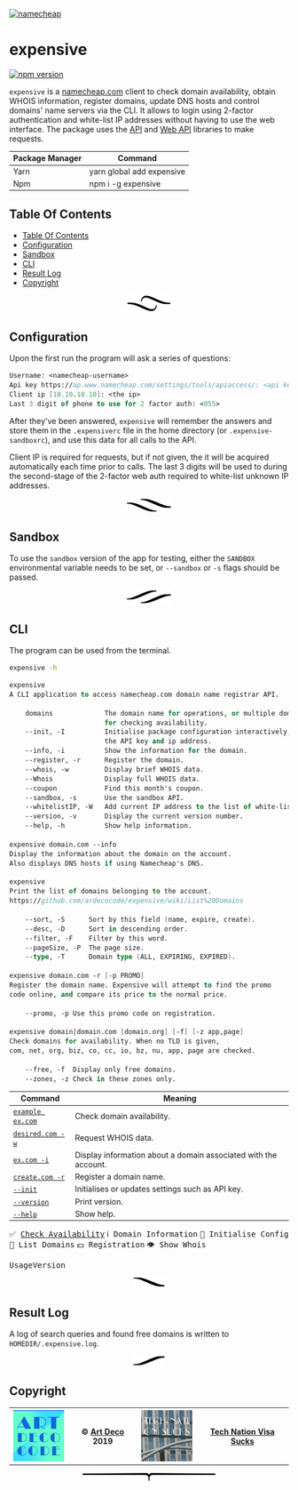 [![namecheap](https://raw.githubusercontent.com/artdecocode/expensive/HEAD/images/nc.gif)](https://nameexpensive.com)

# expensive

[![npm version](https://badge.fury.io/js/expensive.svg)](https://npmjs.org/package/expensive)

`expensive` is a [namecheap.com](https://nameexpensive.com) client to check domain availability, obtain WHOIS information, register domains, update DNS hosts and control domains' name servers via the CLI. It allows to login using 2-factor authentication and white-list IP addresses without having to use the web interface. The package uses the [API](https://github.com/rqt/namecheap) and [Web API](https://github.com/rqt/namecheap-web) libraries to make requests.

| Package Manager |          Command          |
| --------------- | ------------------------- |
| Yarn            | yarn global add expensive |
| Npm             | npm i -g expensive        |

## Table Of Contents

- [Table Of Contents](#table-of-contents)
- [Configuration](#configuration)
- [Sandbox](#sandbox)
- [CLI](#cli)
- [Result Log](#result-log)
- [Copyright](#copyright)

<p align="center"><a href="#table-of-contents"><img src="/.documentary/section-breaks/0.svg?sanitize=true"></a></p>

## Configuration

Upon the first run the program will ask a series of questions:

```fs
Username: <namecheap-username>
Api key https://ap.www.namecheap.com/settings/tools/apiaccess/: <api key>
Client ip [10.10.10.10]: <the ip>
Last 3 digit of phone to use for 2 factor auth: <055>
```

After they've been answered, `expensive` will remember the answers and store them in the `.expensiverc` file in the home directory (or `.expensive-sandboxrc`), and use this data for all calls to the API.

Client IP is required for requests, but if not given, the it will be acquired automatically each time prior to calls. The last 3 digits will be used to during the second-stage of the 2-factor web auth required to white-list unknown IP addresses.

<p align="center"><a href="#table-of-contents"><img src="/.documentary/section-breaks/1.svg?sanitize=true"></a></p>

## Sandbox

To use the `sandbox` version of the app for testing, either the `SANDBOX` environmental variable needs to be set, or `--sandbox` or `-s` flags should be passed.

<p align="center"><a href="#table-of-contents"><img src="/.documentary/section-breaks/2.svg?sanitize=true"></a></p>

## CLI

The program can be used from the terminal.

```sh
expensive -h
```

```fs
expensive
A CLI application to access namecheap.com domain name registrar API.

	domains          	The domain name for operations, or multiple domain names
	                 	for checking availability.
	--init, -I       	Initialise package configuration interactively, i.e.,
	                 	the API key and ip address.
	--info, -i       	Show the information for the domain.
	--register, -r   	Register the domain.
	--whois, -w      	Display brief WHOIS data.
	--Whois          	Display full WHOIS data.
	--coupon         	Find this month's coupon.
	--sandbox, -s    	Use the sandbox API.
	--whitelistIP, -W	Add current IP address to the list of white-listed ones.
	--version, -v    	Display the current version number.
	--help, -h       	Show help information.

expensive domain.com --info
Display the information about the domain on the account.
Also displays DNS hosts if using Namecheap's DNS.

expensive
Print the list of domains belonging to the account.
https://github.com/ardecocode/expensive/wiki/List%20Domains

	--sort, -S    	Sort by this field (name, expire, create).
	--desc, -D    	Sort in descending order.
	--filter, -F  	Filter by this word.
	--pageSize, -P	The page size.
	--type, -T    	Domain type (ALL, EXPIRING, EXPIRED).

expensive domain.com -r [-p PROMO]
Register the domain name. Expensive will attempt to find the promo
code online, and compare its price to the normal price.

	--promo, -p	Use this promo code on registration.

expensive domain|domain.com [domain.org] [-f] [-z app,page]
Check domains for availability. When no TLD is given,
com, net, org, biz, co, cc, io, bz, nu, app, page are checked.

	--free, -f 	Display only free domains.
	--zones, -z	Check in these zones only.
```


|                 Command                 |                             Meaning                             |
| --------------------------------------- | --------------------------------------------------------------- |
| [`example ex.com`](#check-availability) | Check domain availability.                                      |
| [`desired.com -w`](#whois)              | Request WHOIS data.                                             |
| [`ex.com -i`](#show-domain-information) | Display information about a domain associated with the account. |
| [`create.com -r`](#register-domain)     | Register a domain name.                                         |
| [`--init`](#initialiseupdate-settings)  | Initialises or updates settings such as API key.                |
| [`--version`](#print-version)           | Print version.                                                  |
| [`--help`](#display-usage)              | Show help.                                                      |

<kbd>✅ [Check Availability](../../wiki/Check%20Availability)</kbd>
<kbd>ℹ️ Domain Information</kbd>
<kbd>🔏 Initialise Config</kbd>
<kbd>📜 List Domains</kbd>
<kbd>💵 Registration</kbd>
<kbd>👁 Show Whois</kbd>

<kbd>Usage</kbd><kbd>Version</kbd>

<p align="center"><a href="#table-of-contents"><img src="/.documentary/section-breaks/3.svg?sanitize=true"></a></p>
















## Result Log

A log of search queries and found free domains is written to `HOMEDIR/.expensive.log`.

<p align="center"><a href="#table-of-contents"><img src="/.documentary/section-breaks/4.svg?sanitize=true"></a></p>

## Copyright

<table>
  <tr>
    <th>
      <a href="https://artd.eco">
        <img width="100" src="https://raw.githubusercontent.com/wrote/wrote/master/images/artdeco.png"
          alt="Art Deco">
      </a>
    </th>
    <th>© <a href="https://artd.eco">Art Deco</a>   2019</th>
    <th>
      <a href="https://www.technation.sucks" title="Tech Nation Visa">
        <img width="100" src="https://raw.githubusercontent.com/idiocc/cookies/master/wiki/arch4.jpg"
          alt="Tech Nation Visa">
      </a>
    </th>
    <th><a href="https://www.technation.sucks">Tech Nation Visa Sucks</a></th>
  </tr>
</table>

<p align="center"><a href="#table-of-contents"><img src="/.documentary/section-breaks/-1.svg?sanitize=true"></a></p>